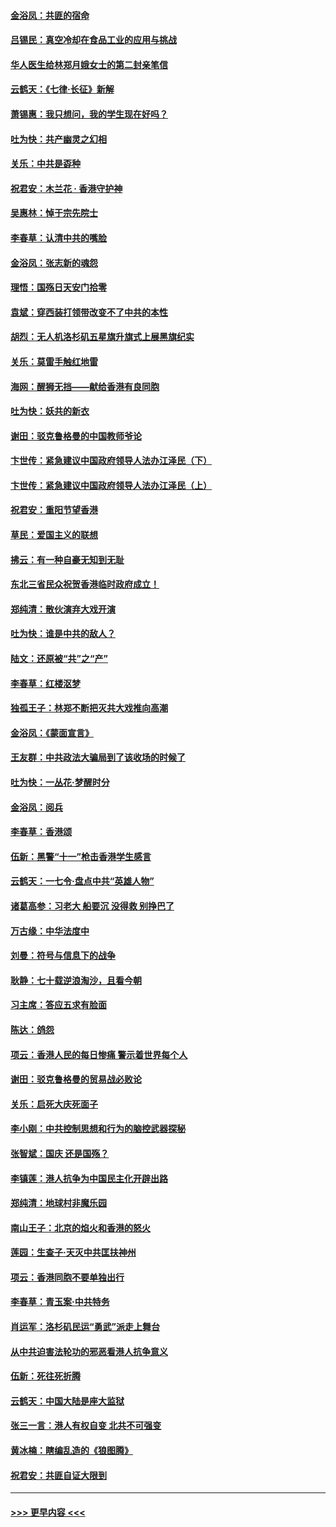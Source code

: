 #### [金浴凤：共匪的宿命](../pages/nsc993/n11586383.md?t=10150322) 
#### [吕锡民：真空冷却在食品工业的应用与挑战](../pages/nsc993/n11585819.md?t=10150322) 
#### [华人医生给林郑月娥女士的第二封亲笔信](../pages/nsc993/n11585124.md?t=10150322) 
#### [云鹤天：《七律·长征》新解](../pages/nsc993/n11584578.md?t=10150322) 
#### [萧锡惠：我只想问，我的学生现在好吗？](../pages/nsc993/n11583828.md?t=10150322) 
#### [吐为快：共产幽灵之幻相](../pages/nsc993/n11583224.md?t=10150322) 
#### [关乐：中共是孬种](../pages/nsc993/n11582099.md?t=10150322) 
#### [祝君安：木兰花 · 香港守护神](../pages/nsc993/n11581782.md?t=10150322) 
#### [吴惠林：悼于宗先院士](../pages/nsc993/n11580283.md?t=10150322) 
#### [李春草：认清中共的嘴脸](../pages/nsc993/n11579954.md?t=10150322) 
#### [金浴凤：张志新的魂怨](../pages/nsc993/n11579913.md?t=10150322) 
#### [理悟：国殇日天安门拾零](../pages/nsc993/n11579843.md?t=10150322) 
#### [袁斌：穿西装打领带改变不了中共的本性](../pages/nsc993/n11579814.md?t=10150322) 
#### [胡烈：无人机洛杉矶五星旗升旗式上展黑旗纪实](../pages/nsc993/n11579322.md?t=10150322) 
#### [关乐：莫雷手触红地雷](../pages/nsc993/n11577862.md?t=10150322) 
#### [海网：醒狮无挡——献给香港有良同胞](../pages/nsc993/n11577835.md?t=10150322) 
#### [吐为快：妖共的新衣](../pages/nsc993/n11577575.md?t=10150322) 
#### [谢田：驳克鲁格曼的中国教师爷论](../pages/nsc993/n11575034.md?t=10150322) 
#### [卞世传：紧急建议中国政府领导人法办江泽民（下）](../pages/nsc993/n11573390.md?t=10150322) 
#### [卞世传：紧急建议中国政府领导人法办江泽民（上）](../pages/nsc993/n11573208.md?t=10150322) 
#### [祝君安：重阳节望香港](../pages/nsc993/n11573190.md?t=10150322) 
#### [草民：爱国主义的联想](../pages/nsc993/n11572333.md?t=10150322) 
#### [拂云：有一种自豪无知到无耻](../pages/nsc993/n11572006.md?t=10150322) 
#### [东北三省民众祝贺香港临时政府成立！](../pages/nsc993/n11571215.md?t=10150322) 
#### [郑纯清：散伙演弃大戏开演](../pages/nsc993/n11570826.md?t=10150322) 
#### [吐为快：谁是中共的敌人？](../pages/nsc993/n11570817.md?t=10150322) 
#### [陆文：还原被“共”之“产”](../pages/nsc993/n11570798.md?t=10150322) 
#### [李春草：红楼沤梦](../pages/nsc993/n11569673.md?t=10150322) 
#### [独孤王子：林郑不断把灭共大戏推向高潮](../pages/nsc993/n11569381.md?t=10150322) 
#### [金浴凤：《蒙面宣言》](../pages/nsc993/n11569368.md?t=10150322) 
#### [王友群：中共政法大骗局到了该收场的时候了](../pages/nsc993/n11568940.md?t=10150322) 
#### [吐为快：一丛花‧梦醒时分](../pages/nsc993/n11567491.md?t=10150322) 
#### [金浴凤：阅兵](../pages/nsc993/n11567454.md?t=10150322) 
#### [李春草：香港颂](../pages/nsc993/n11567444.md?t=10150322) 
#### [伍新：黑警“十一”枪击香港学生感言](../pages/nsc993/n11567426.md?t=10150322) 
#### [云鹤天：一七令‧盘点中共“英雄人物”](../pages/nsc993/n11567091.md?t=10150322) 
#### [诸葛高参：习老大 船要沉 没得救 别挣巴了](../pages/nsc993/n11566976.md?t=10150322) 
#### [万古缘：中华法度中](../pages/nsc993/n11566726.md?t=10150322) 
#### [刘曼：符号与信息下的战争](../pages/nsc993/n11564655.md?t=10150322) 
#### [耿静：七十载逆浪淘沙，且看今朝](../pages/nsc993/n11564520.md?t=10150322) 
#### [习主席：答应五求有脸面](../pages/nsc993/n11563953.md?t=10150322) 
#### [陈达：鸽怨](../pages/nsc993/n11561879.md?t=10150322) 
#### [项云：香港人民的每日惨痛  警示着世界每个人](../pages/nsc993/n11559273.md?t=10150322) 
#### [谢田：驳克鲁格曼的贸易战必败论](../pages/nsc993/n11555840.md?t=10150322) 
#### [关乐：启死大庆死面子](../pages/nsc993/n11556823.md?t=10150322) 
#### [李小刚：中共控制思想和行为的脑控武器探秘](../pages/nsc993/n11556776.md?t=10150322) 
#### [张智斌：国庆  还是国殇？](../pages/nsc993/n11556617.md?t=10150322) 
#### [李镇莲：港人抗争为中国民主化开辟出路](../pages/nsc993/n11556570.md?t=10150322) 
#### [郑纯清：地球村非魔乐园](../pages/nsc993/n11555415.md?t=10150322) 
#### [南山王子：北京的焰火和香港的怒火](../pages/nsc993/n11555318.md?t=10150322) 
#### [莲园：生查子·天灭中共匡扶神州](../pages/nsc993/n11555302.md?t=10150322) 
#### [项云：香港同胞不要单独出行](../pages/nsc993/n11555276.md?t=10150322) 
#### [李春草：青玉案‧中共特务](../pages/nsc993/n11552356.md?t=10150322) 
#### [肖运军：洛杉矶民运“勇武”派走上舞台](../pages/nsc993/n11551595.md?t=10150322) 
#### [从中共迫害法轮功的邪恶看港人抗争意义](../pages/nsc993/n11540858.md?t=10150322) 
#### [伍新：死往死折腾](../pages/nsc993/n11550174.md?t=10150322) 
#### [云鹤天：中国大陆是座大监狱](../pages/nsc993/n11550155.md?t=10150322) 
#### [张三一言：港人有权自变 北共不可强变](../pages/nsc993/n11550132.md?t=10150322) 
#### [黄冰楠：瞎编乱造的《狼图腾》](../pages/nsc993/n11550082.md?t=10150322) 
#### [祝君安：共匪自证大限到](../pages/nsc993/n11550041.md?t=10150322) 

----
#### [ >>> 更早内容 <<< ](../indexes/nsc993-earlier.md)
